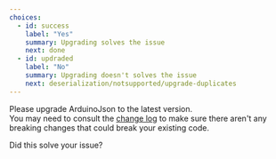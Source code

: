 ```yaml
---
choices:
  - id: success
    label: "Yes"
    summary: Upgrading solves the issue
    next: done
  - id: updraded
    label: "No"
    summary: Upgrading doesn't solves the issue
    next: deserialization/notsupported/upgrade-duplicates
---
```


Please upgrade ArduinoJson to the latest version.  
You may need to consult the [change log](https://github.com/bblanchon/ArduinoJson/blob/6.x/CHANGELOG.md) to make sure there aren't any breaking changes that could break your existing code.

Did this solve your issue?